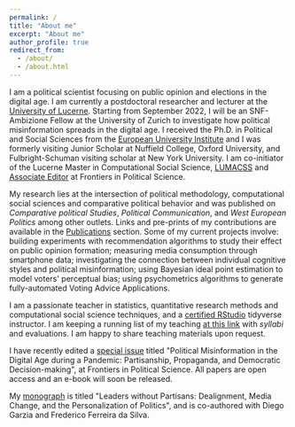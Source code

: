 ```yaml
---
permalink: /
title: "About me"
excerpt: "About me"
author_profile: true
redirect_from:
  - /about/
  - /about.html
---
```


I am a political scientist focusing on public opinion and elections in the digital age. I am currently a postdoctoral researcher and lecturer at the [University of Lucerne](https://www.unilu.ch/en/faculties/faculty-of-humanities-and-social-sciences/institutes-departements-and-research-centres/department-of-political-science/staff/andrea-de-angelis-msc/). Starting from September 2022, I will be an SNF-Ambizione Fellow at the University of Zurich to investigate how political misinformation spreads in the digital age. I received the Ph.D. in Political and Social Sciences from the [European University Institute](https://www.eui.eu/en/home) and I was formerly visiting Junior Scholar at Nuffield College, Oxford University, and Fulbright-Schuman visiting scholar at New York University. I am co-initiator of the Lucerne Master in Computational Social Science, [LUMACSS](https://www.unilu.ch/en/study/study-programmes/masters-degrees/faculty-of-humanities-and-social-sciences/lucerne-master-in-computational-social-sciences-lumacss/) and [Associate Editor](https://loop.frontiersin.org/people/892213/overview) at Frontiers in Political Science. 

My research lies at the intersection of political methodology, computational social sciences and comparative political behavior and was published on *Comparative political Studies*, *Political Communication*, and *West European Politics* among other outlets. Links and pre-prints of my contributions are available in the [Publications](https://deangelisa.github.io/publications/) section. Some of my current projects involve: building experiments with recommendation algorithms to study their effect on public opinion formation; measuring media consumption through smartphone data; investigating the connection between individual cognitive styles and political misinformation; using Bayesian ideal point estimation to model voters' perceptual bias; using psychometrics algorithms to generate fully-automated Voting Advice Applications.  

I am a passionate teacher in statistics, quantitative research methods and computational social science techniques, and a [certified RStudio](https://education.rstudio.com/trainers/) tidyverse instructor. I am keeping a running list of my teaching [at this link](https://docs.google.com/spreadsheets/d/1lgZFwmryGN5Bnr1jvxrEKB4W0sXWN26OH1xU_cDmWTQ/edit?usp=sharing) with *syllabi* and evaluations. I am happy to share teaching materials upon request. 

I have recently edited a [special issue](https://www.frontiersin.org/research-topics/16048/political-misinformation-in-the-digital-age-during-a-pandemic-partisanship-propaganda-and-democratic) titled "Political Misinformation in the Digital Age during a Pandemic: Partisanship, Propaganda, and Democratic Decision-making", at Frontiers in Political Science. All papers are open access and an e-book will soon be released. 

My [monograph](https://rowman.com/ISBN/9781538156766/Leaders-without-Partisans-Dealignment-Media-Change-and-the-Personalization-of-Politics) is titled "Leaders without Partisans: Dealignment, Media Change, and the Personalization of Politics", and is co-authored with Diego Garzia and Frederico Ferreira da Silva. 

